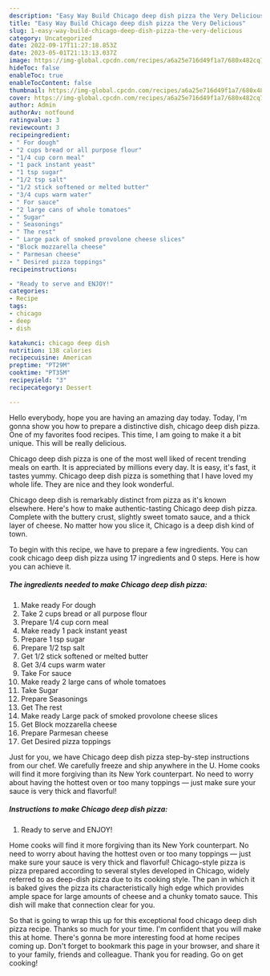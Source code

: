 ```yaml
---
description: "Easy Way Build Chicago deep dish pizza the Very Delicious"
title: "Easy Way Build Chicago deep dish pizza the Very Delicious"
slug: 1-easy-way-build-chicago-deep-dish-pizza-the-very-delicious
category: Uncategorized
date: 2022-09-17T11:27:18.853Z
date: 2023-05-01T21:13:13.037Z
image: https://img-global.cpcdn.com/recipes/a6a25e716d49f1a7/680x482cq70/chicago-deep-dish-pizza-recipe-main-photo.jpg
hideToc: false
enableToc: true
enableTocContent: false
thumbnail: https://img-global.cpcdn.com/recipes/a6a25e716d49f1a7/680x482cq70/chicago-deep-dish-pizza-recipe-main-photo.jpg
cover: https://img-global.cpcdn.com/recipes/a6a25e716d49f1a7/680x482cq70/chicago-deep-dish-pizza-recipe-main-photo.jpg
author: Admin
authorAv: notfound
ratingvalue: 3
reviewcount: 3
recipeingredient:
- " For dough"
- "2 cups bread or all purpose flour"
- "1/4 cup corn meal"
- "1 pack instant yeast"
- "1 tsp sugar"
- "1/2 tsp salt"
- "1/2 stick softened or melted butter"
- "3/4 cups warm water"
- " For sauce"
- "2 large cans of whole tomatoes"
- " Sugar"
- " Seasonings"
- " The rest"
- " Large pack of smoked provolone cheese slices"
- "Block mozzarella cheese"
- " Parmesan cheese"
- " Desired pizza toppings"
recipeinstructions:

- "Ready to serve and ENJOY!"
categories:
- Recipe
tags:
- chicago
- deep
- dish

katakunci: chicago deep dish 
nutrition: 138 calories
recipecuisine: American
preptime: "PT29M"
cooktime: "PT35M"
recipeyield: "3"
recipecategory: Dessert

---
```



Hello everybody, hope you are having an amazing day today. Today, I'm gonna show you how to prepare a distinctive dish, chicago deep dish pizza. One of my favorites food recipes. This time, I am going to make it a bit unique. This will be really delicious.

Chicago deep dish pizza is one of the most well liked of recent trending meals on earth. It is appreciated by millions every day. It is easy, it's fast, it tastes yummy. Chicago deep dish pizza is something that I have loved my whole life. They are nice and they look wonderful.

Chicago deep dish is remarkably distinct from pizza as it&#39;s known elsewhere. Here&#39;s how to make authentic-tasting Chicago deep dish pizza. Complete with the buttery crust, slightly sweet tomato sauce, and a thick layer of cheese. No matter how you slice it, Chicago is a deep dish kind of town.


To begin with this recipe, we have to prepare a few ingredients. You can cook chicago deep dish pizza using 17 ingredients and 0 steps. Here is how you can achieve it.

<!--inarticleads1-->

##### The ingredients needed to make Chicago deep dish pizza:

1. Make ready  For dough
1. Take 2 cups bread or all purpose flour
1. Prepare 1/4 cup corn meal
1. Make ready 1 pack instant yeast
1. Prepare 1 tsp sugar
1. Prepare 1/2 tsp salt
1. Get 1/2 stick softened or melted butter
1. Get 3/4 cups warm water
1. Take  For sauce
1. Make ready 2 large cans of whole tomatoes
1. Take  Sugar
1. Prepare  Seasonings
1. Get  The rest
1. Make ready  Large pack of smoked provolone cheese slices
1. Get Block mozzarella cheese
1. Prepare  Parmesan cheese
1. Get  Desired pizza toppings


Just for you, we have Chicago deep dish pizza step-by-step instructions from our chef. We carefully freeze and ship anywhere in the U. Home cooks will find it more forgiving than its New York counterpart. No need to worry about having the hottest oven or too many toppings — just make sure your sauce is very thick and flavorful! 

<!--inarticleads2-->

##### Instructions to make Chicago deep dish pizza:


1. Ready to serve and ENJOY!

Home cooks will find it more forgiving than its New York counterpart. No need to worry about having the hottest oven or too many toppings — just make sure your sauce is very thick and flavorful! Chicago-style pizza is pizza prepared according to several styles developed in Chicago, widely referred to as deep-dish pizza due to its cooking style. The pan in which it is baked gives the pizza its characteristically high edge which provides ample space for large amounts of cheese and a chunky tomato sauce. This dish will make that connection clear for you. 

So that is going to wrap this up for this exceptional food chicago deep dish pizza recipe. Thanks so much for your time. I'm confident that you will make this at home. There's gonna be more interesting food at home recipes coming up. Don't forget to bookmark this page in your browser, and share it to your family, friends and colleague. Thank you for reading. Go on get cooking!
